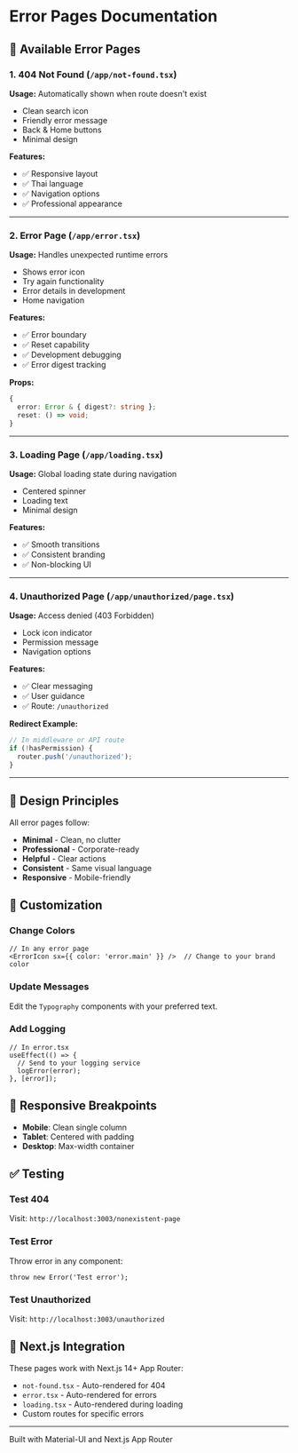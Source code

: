 # Error Pages Documentation

## 📄 Available Error Pages

### 1. 404 Not Found (`/app/not-found.tsx`)
**Usage:** Automatically shown when route doesn't exist
- Clean search icon
- Friendly error message
- Back & Home buttons
- Minimal design

**Features:**
- ✅ Responsive layout
- ✅ Thai language
- ✅ Navigation options
- ✅ Professional appearance

---

### 2. Error Page (`/app/error.tsx`)
**Usage:** Handles unexpected runtime errors
- Shows error icon
- Try again functionality
- Error details in development
- Home navigation

**Features:**
- ✅ Error boundary
- ✅ Reset capability
- ✅ Development debugging
- ✅ Error digest tracking

**Props:**
```typescript
{
  error: Error & { digest?: string };
  reset: () => void;
}
```

---

### 3. Loading Page (`/app/loading.tsx`)
**Usage:** Global loading state during navigation
- Centered spinner
- Loading text
- Minimal design

**Features:**
- ✅ Smooth transitions
- ✅ Consistent branding
- ✅ Non-blocking UI

---

### 4. Unauthorized Page (`/app/unauthorized/page.tsx`)
**Usage:** Access denied (403 Forbidden)
- Lock icon indicator
- Permission message
- Navigation options

**Features:**
- ✅ Clear messaging
- ✅ User guidance
- ✅ Route: `/unauthorized`

**Redirect Example:**
```typescript
// In middleware or API route
if (!hasPermission) {
  router.push('/unauthorized');
}
```

---

## 🎨 Design Principles

All error pages follow:
- **Minimal** - Clean, no clutter
- **Professional** - Corporate-ready
- **Helpful** - Clear actions
- **Consistent** - Same visual language
- **Responsive** - Mobile-friendly

## 🔧 Customization

### Change Colors
```tsx
// In any error page
<ErrorIcon sx={{ color: 'error.main' }} />  // Change to your brand color
```

### Update Messages
Edit the `Typography` components with your preferred text.

### Add Logging
```tsx
// In error.tsx
useEffect(() => {
  // Send to your logging service
  logError(error);
}, [error]);
```

## 📱 Responsive Breakpoints

- **Mobile**: Clean single column
- **Tablet**: Centered with padding
- **Desktop**: Max-width container

## ✅ Testing

### Test 404
Visit: `http://localhost:3003/nonexistent-page`

### Test Error
Throw error in any component:
```tsx
throw new Error('Test error');
```

### Test Unauthorized
Visit: `http://localhost:3003/unauthorized`

## 🚀 Next.js Integration

These pages work with Next.js 14+ App Router:
- `not-found.tsx` - Auto-rendered for 404
- `error.tsx` - Auto-rendered for errors
- `loading.tsx` - Auto-rendered during loading
- Custom routes for specific errors

---

Built with Material-UI and Next.js App Router
